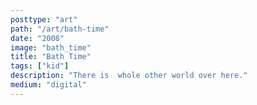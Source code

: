 ```yaml
---
posttype: "art"
path: "/art/bath-time"
date: "2008"
image: "bath_time"
title: "Bath Time"
tags: ["kid"]
description: "There is  whole other world over here."
medium: "digital"
---
```

